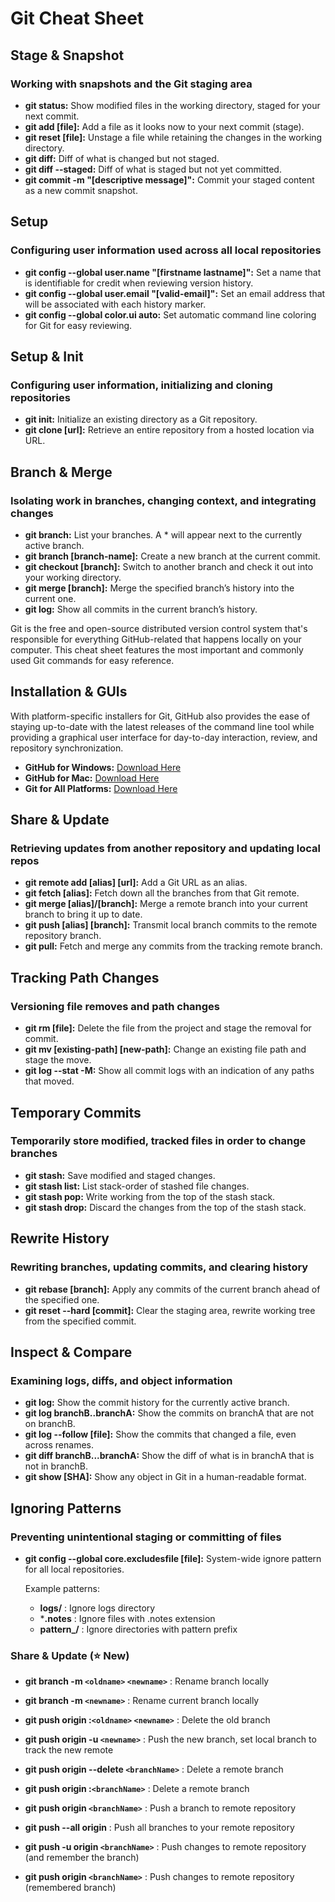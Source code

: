 # Git Cheat Sheet

## Stage & Snapshot

### Working with snapshots and the Git staging area

- **git status:** Show modified files in the working directory, staged for your next commit.
- **git add [file]:** Add a file as it looks now to your next commit (stage).
- **git reset [file]:** Unstage a file while retaining the changes in the working directory.
- **git diff:** Diff of what is changed but not staged.
- **git diff --staged:** Diff of what is staged but not yet committed.
- **git commit -m "[descriptive message]":** Commit your staged content as a new commit snapshot.

## Setup

### Configuring user information used across all local repositories

- **git config --global user.name "[firstname lastname]":** Set a name that is identifiable for credit when reviewing version history.
- **git config --global user.email "[valid-email]":** Set an email address that will be associated with each history marker.
- **git config --global color.ui auto:** Set automatic command line coloring for Git for easy reviewing.

## Setup & Init

### Configuring user information, initializing and cloning repositories

- **git init:** Initialize an existing directory as a Git repository.
- **git clone [url]:** Retrieve an entire repository from a hosted location via URL.

## Branch & Merge

### Isolating work in branches, changing context, and integrating changes

- **git branch:** List your branches. A \* will appear next to the currently active branch.
- **git branch [branch-name]:** Create a new branch at the current commit.
- **git checkout [branch]:** Switch to another branch and check it out into your working directory.
- **git merge [branch]:** Merge the specified branch’s history into the current one.
- **git log:** Show all commits in the current branch’s history.

Git is the free and open-source distributed version control system that's responsible for everything GitHub-related that happens locally on your computer. This cheat sheet features the most important and commonly used Git commands for easy reference.

## Installation & GUIs

With platform-specific installers for Git, GitHub also provides the ease of staying up-to-date with the latest releases of the command line tool while providing a graphical user interface for day-to-day interaction, review, and repository synchronization.

- **GitHub for Windows:** [Download Here](https://windows.github.com)
- **GitHub for Mac:** [Download Here](https://mac.github.com)
- **Git for All Platforms:** [Download Here](http://git-scm.com)

## Share & Update

### Retrieving updates from another repository and updating local repos

- **git remote add [alias] [url]:** Add a Git URL as an alias.
- **git fetch [alias]:** Fetch down all the branches from that Git remote.
- **git merge [alias]/[branch]:** Merge a remote branch into your current branch to bring it up to date.
- **git push [alias] [branch]:** Transmit local branch commits to the remote repository branch.
- **git pull:** Fetch and merge any commits from the tracking remote branch.

## Tracking Path Changes

### Versioning file removes and path changes

- **git rm [file]:** Delete the file from the project and stage the removal for commit.
- **git mv [existing-path] [new-path]:** Change an existing file path and stage the move.
- **git log --stat -M:** Show all commit logs with an indication of any paths that moved.

## Temporary Commits

### Temporarily store modified, tracked files in order to change branches

- **git stash:** Save modified and staged changes.
- **git stash list:** List stack-order of stashed file changes.
- **git stash pop:** Write working from the top of the stash stack.
- **git stash drop:** Discard the changes from the top of the stash stack.

## Rewrite History

### Rewriting branches, updating commits, and clearing history

- **git rebase [branch]:** Apply any commits of the current branch ahead of the specified one.
- **git reset --hard [commit]:** Clear the staging area, rewrite working tree from the specified commit.

## Inspect & Compare

### Examining logs, diffs, and object information

- **git log:** Show the commit history for the currently active branch.
- **git log branchB..branchA:** Show the commits on branchA that are not on branchB.
- **git log --follow [file]:** Show the commits that changed a file, even across renames.
- **git diff branchB...branchA:** Show the diff of what is in branchA that is not in branchB.
- **git show [SHA]:** Show any object in Git in a human-readable format.

## Ignoring Patterns

### Preventing unintentional staging or committing of files

- **git config --global core.excludesfile [file]:** System-wide ignore pattern for all local repositories.
    
    Example patterns:

    - **logs/** : Ignore logs directory
    - ***.notes** : Ignore files with .notes extension
    - **pattern_/** : Ignore directories with pattern prefix


### Share & Update (⭐ New)

- **git branch -m `<oldname>` `<newname>`** : Rename branch locally
- **git branch -m `<newname>`** : Rename current branch locally
- **git push origin :`<oldname>` `<newname>`** : Delete the old branch
- **git push origin -u `<newname>`** : Push the new branch, set local branch to track the new remote

- **git push origin --delete `<branchName>`** : Delete a remote branch
- **git push origin :`<branchName>`** : Delete a remote branch

- **git push origin `<branchName>`** : Push a branch to remote repository
- **git push --all origin** : Push all branches to your remote repository

- **git push -u origin `<branchName>`** : Push changes to remote repository (and remember the branch)
- **git push origin `<branchName>`** : Push changes to remote repository (remembered branch)
